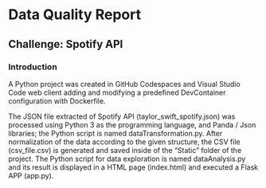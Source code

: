 # Data Quality Report

## Challenge: Spotify API

### Introduction


A Python project was created in GitHub Codespaces and Visual Studio Code web client adding and modifying a predefined DevContainer configuration with Dockerfile.

The JSON file extracted of Spotify API (taylor_swift_spotify.json) was processed using Python 3 as the programming language, and Panda / Json libraries; the Python script is named dataTransformation.py. After normalization of the data according to the given structure, the CSV file (csv_file.csv) is generated and saved inside of the “Static” folder of the project. The Python script for data exploration is named dataAnalysis.py and its result is displayed in a HTML page (index.html) and executed a Flask APP (app.py).
